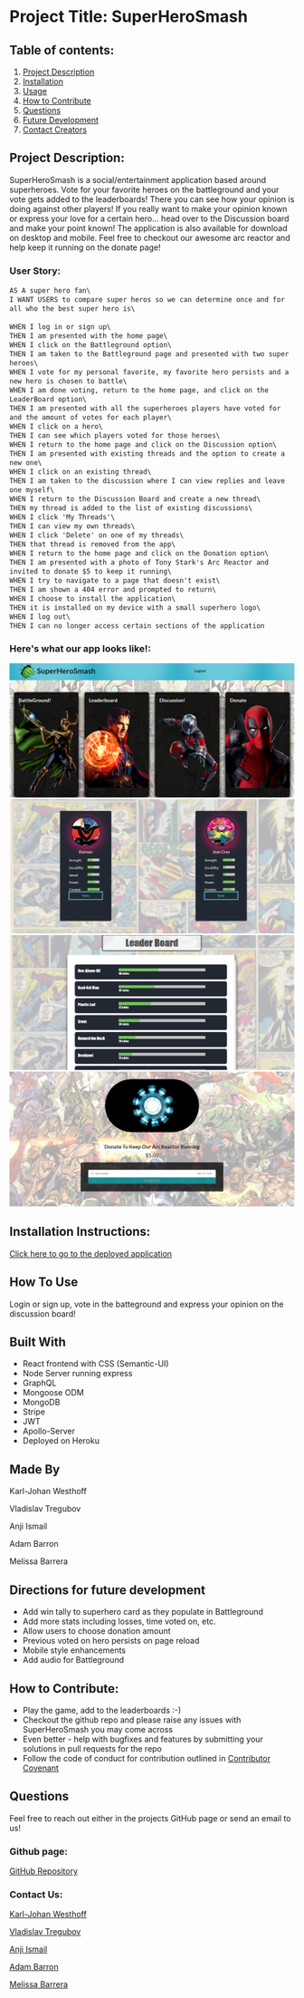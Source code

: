   # Project Title: SuperHeroSmash
  
  ## Table of contents:
  1. [Project Description](#Project-Description)
  1. [Installation](#Installation-Instructions)
  1. [Usage](#How-To-Use)
  1. [How to Contribute](#How-to-Contribute)
  1. [Questions](#Questions)
  1. [Future Development](#Directions-for-future-development)
  1. [Contact Creators](#Contact-Us)

  ## Project Description:
  SuperHeroSmash is a social/entertainment application based around superheroes. Vote for your favorite heroes on the battleground and your vote gets added to the leaderboards! There you can see how your opinion is doing against other players! If you really want to make your opinion known or express your love for a certain hero... head over to the Discussion board and make your point known! The application is also available for download on desktop and mobile. Feel free to checkout our awesome arc reactor and help keep it running on the donate page!

  ### User Story:
  ```
  AS A super hero fan\
  I WANT USERS to compare super heros so we can determine once and for all who the best super hero is\

  WHEN I log in or sign up\
  THEN I am presented with the home page\
  WHEN I click on the Battleground option\
  THEN I am taken to the Battleground page and presented with two super heroes\
  WHEN I vote for my personal favorite, my favorite hero persists and a new hero is chosen to battle\ 
  WHEN I am done voting, return to the home page, and click on the LeaderBoard option\
  THEN I am presented with all the superheroes players have voted for and the amount of votes for each player\
  WHEN I click on a hero\
  THEN I can see which players voted for those heroes\
  WHEN I return to the home page and click on the Discussion option\
  THEN I am presented with existing threads and the option to create a new one\
  WHEN I click on an existing thread\
  THEN I am taken to the discussion where I can view replies and leave one myself\
  WHEN I return to the Discussion Board and create a new thread\
  THEN my thread is added to the list of existing discussions\
  WHEN I click 'My Threads'\
  THEN I can view my own threads\
  WHEN I click 'Delete' on one of my threads\
  THEN that thread is removed from the app\
  WHEN I return to the home page and click on the Donation option\
  THEN I am presented with a photo of Tony Stark's Arc Reactor and invited to donate $5 to keep it running\
  WHEN I try to navigate to a page that doesn't exist\
  THEN I am shown a 404 error and prompted to return\
  WHEN I choose to install the application\
  THEN it is installed on my device with a small superhero logo\
  WHEN I log out\
  THEN I can no longer access certain sections of the application
  ```
  ### Here's what our app looks like!:
  ![](client/src/img/supersmash-home.png)
  ![](client/src/img/superherosmash-battle.png)
  ![](client/src/img/superherosmash-leaderboard.png)
  ![](client/src/img/superherosmash-donate.png)
  
  ## Installation Instructions:
  [Click here to go to the deployed application](https://superherosmash.herokuapp.com/)
  ## How To Use
  Login or sign up, vote in the batteground and express your opinion on the discussion board! 

  ## Built With
  * React frontend with CSS (Semantic-UI)
  * Node Server running express
  * GraphQL
  * Mongoose ODM
  * MongoDB 
  * Stripe
  * JWT
  * Apollo-Server
  * Deployed on Heroku

  ## Made By
  Karl-Johan Westhoff

  Vladislav Tregubov

  Anji Ismail 

  Adam Barron

  Melissa Barrera

  ## Directions for future development 
  * Add win tally to superhero card as they populate in Battleground
  * Add more stats including losses, time voted on, etc.
  * Allow users to choose donation amount 
  * Previous voted on hero persists on page reload
  * Mobile style enhancements 
  * Add audio for Battleground

  

  ## How to Contribute:
  * Play the game, add to the leaderboards :-)
  * Checkout the github repo and please raise any issues with SuperHeroSmash you may come across 
  * Even better - help with bugfixes and features by submitting your solutions in pull requests for the repo
  * Follow the code of conduct for contribution outlined in [Contributor Covenant](https://www.contributor-covenant.org/) 

  ## Questions
  Feel free to reach out either in the projects GitHub page or send an email to us!
  ### Github page:
  [GitHub Repository](https://github.com/melissabarrerafarias/superherosmash)
  ### Contact Us:
  [Karl-Johan Westhoff](karl.johan.westhoff@gmail.com)

  [Vladislav Tregubov](vladislavtregubov00@gmail.com)

  [Anji Ismail](anjin.ismail@gmail.com)

  [Adam Barron](adambarron@me.com)

  [Melissa Barrera](melissabarrerafarias@gmail.com)
